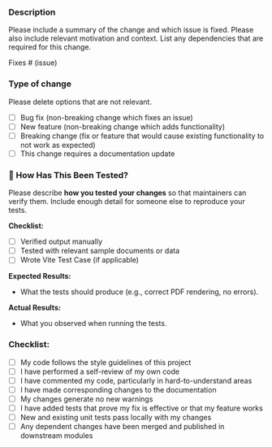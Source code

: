 ### Description

Please include a summary of the change and which issue is fixed. Please also include relevant motivation and context. List any dependencies that are required for this change.

Fixes # (issue)

### Type of change

Please delete options that are not relevant.

- [ ] Bug fix (non-breaking change which fixes an issue)
- [ ] New feature (non-breaking change which adds functionality)
- [ ] Breaking change (fix or feature that would cause existing functionality to not work as expected)
- [ ] This change requires a documentation update

### 🧪 How Has This Been Tested?

Please describe **how you tested your changes** so that maintainers can verify them. Include enough detail for someone else to reproduce your tests.

**Checklist:**

- [ ] Verified output manually
- [ ] Tested with relevant sample documents or data
- [ ] Wrote Vite Test Case (if applicable)

**Expected Results:**

- What the tests should produce (e.g., correct PDF rendering, no errors).

**Actual Results:**

- What you observed when running the tests.

### Checklist:

- [ ] My code follows the style guidelines of this project
- [ ] I have performed a self-review of my own code
- [ ] I have commented my code, particularly in hard-to-understand areas
- [ ] I have made corresponding changes to the documentation
- [ ] My changes generate no new warnings
- [ ] I have added tests that prove my fix is effective or that my feature works
- [ ] New and existing unit tests pass locally with my changes
- [ ] Any dependent changes have been merged and published in downstream modules
